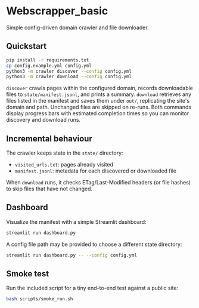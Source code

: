 # Webscrapper_basic

Simple config-driven domain crawler and file downloader.

## Quickstart

```bash
pip install -r requirements.txt
cp config.example.yml config.yml
python3 -m crawler discover --config config.yml
python3 -m crawler download --config config.yml
```

`discover` crawls pages within the configured domain, records downloadable files to `state/manifest.jsonl`, and prints a summary.
`download` retrieves any files listed in the manifest and saves them under `out/`,
replicating the site's domain and path. Unchanged files are skipped on re-runs.
Both commands display progress bars with estimated completion times so you can monitor discovery and download runs.

## Incremental behaviour

The crawler keeps state in the `state/` directory:

- `visited_urls.txt`: pages already visited
- `manifest.jsonl`: metadata for each discovered or downloaded file

When `download` runs, it checks ETag/Last-Modified headers (or file hashes) to skip files that have not changed.

## Dashboard

Visualize the manifest with a simple Streamlit dashboard:

```bash
streamlit run dashboard.py
```

A config file path may be provided to choose a different state directory:

```bash
streamlit run dashboard.py -- --config config.yml
```

## Smoke test

Run the included script for a tiny end-to-end test against a public site:

```bash
bash scripts/smoke_run.sh
```
